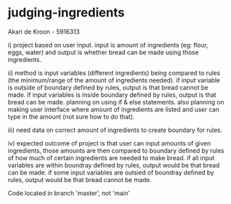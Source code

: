 # judging-ingredients
Akari de Kroon - 5916313 

i) project based on user input. input is amount of ingredients (eg: flour, eggs, water) and output is whether bread can be made using those ingredients. 

ii) method is input variables (different ingredients) being compared to rules (the minimum/range of the amount of ingredients needed). if input variable is outside of boundary defined by rules, output is that bread cannot be made. if input variables is inside boundary defined by rules, output is that bread can be made. planning on using if & else statements. also planning on making user interface where amount of ingredients are listed and user can type in the amount (not sure how to do that). 

iii) need data on correct amount of ingredients to create boundary for rules. 

iv) expected outcome of project is that user can input amounts of given ingredients, those amounts are then compared to boundary defined by rules of how much of certain ingredients are needed to make bread. if all input variables are within boundray defined by rules, output would be that bread can be made. if some input variables are outsied of boundray defined by rules, output would be that bread cannot be made. 


Code located in branch 'master', not 'main'
